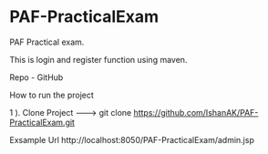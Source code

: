 # PAF-PracticalExam
PAF Practical exam.

This is login and register function using maven.

Repo - GitHub

How to run the project

1 ). Clone Project
---> git clone https://github.com/IshanAK/PAF-PracticalExam.git

Exsample Url
http://localhost:8050/PAF-PracticalExam/admin.jsp
